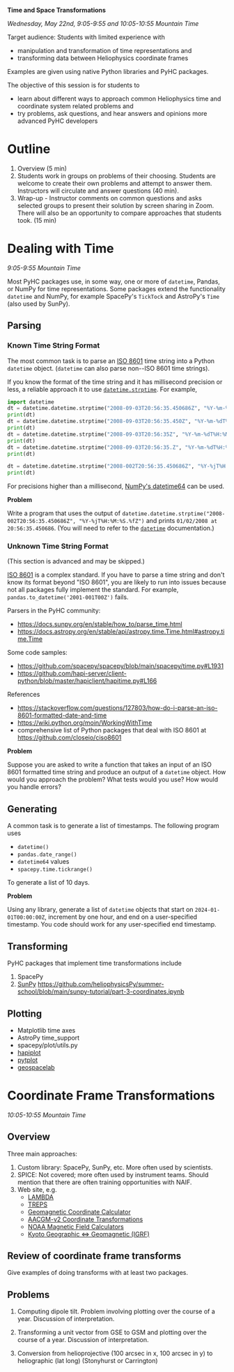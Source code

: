 **Time and Space Transformations**

_Wednesday, May 22nd, 9:05-9:55 and 10:05-10:55 Mountain Time_

Target audience: Students with limited experience with

* manipulation and transformation of time representations and
* transforming data between Heliophysics coordinate frames

Examples are given using native Python libraries and PyHC packages.

The objective of this session is for students to
* learn about different ways to approach common Heliophysics time and coordinate system related problems and
* try problems, ask questions, and hear answers and opinions more advanced PyHC developers

# Outline

1. Overview (5 min)
2. Students work in groups on problems of their choosing. Students are welcome to create their own problems and attempt to answer them. Instructors will circulate and answer questions (40 min).
3. Wrap-up - Instructor comments on common questions and asks selected groups to present their solution by screen sharing in Zoom. There will also be an opportunity to compare approaches that students took. (15 min)

# Dealing with Time

_9:05-9:55 Mountain Time_

Most PyHC packages use, in some way, one or more of `datetime`, Pandas, or NumPy for time representations. Some packages extend the functionality `datetime` and NumPy, for example SpacePy's `TickTock` and AstroPy's `Time` (also used by SunPy).

## Parsing

### Known Time String Format

The most common task is to parse an [ISO 8601](https://en.wikipedia.org/wiki/ISO_8601) time string into a Python `datetime` object. (`datetime` can also parse non--ISO 8601 time strings).

If you know the format of the time string and it has millisecond precision or less, a reliable approach it to use [`datetime.strptime`](https://docs.python.org/3/library/datetime.html). For example,

```python
import datetime 
dt = datetime.datetime.strptime("2008-09-03T20:56:35.450686Z", "%Y-%m-%dT%H:%M:%S.%fZ")
print(dt)
dt = datetime.datetime.strptime("2008-09-03T20:56:35.450Z", "%Y-%m-%dT%H:%M:%S.%fZ")
print(dt)
dt = datetime.datetime.strptime("2008-09-03T20:56:35Z", "%Y-%m-%dT%H:%M:%SZ")
print(dt)
dt = datetime.datetime.strptime("2008-09-03T20:56:35.Z", "%Y-%m-%dT%H:%M:%S.Z")
print(dt)

dt = datetime.datetime.strptime("2008-002T20:56:35.450686Z", "%Y-%jT%H:%M:%S.%fZ")
print(dt)
```

For precisions higher than a millisecond, [NumPy's datetime64](https://numpy.org/doc/stable/reference/arrays.datetime.html) can be used.

**Problem**

Write a program that uses the output of `datetime.datetime.strptime("2008-002T20:56:35.450686Z", "%Y-%jT%H:%M:%S.%fZ")` and prints `01/02/2008 at 20:56:35.450686`. (You will need to refer to the [`datetime`](https://docs.python.org/3/library/datetime.html) documentation.)

### Unknown Time String Format

(This section is advanced and may be skipped.)

[ISO 8601](https://en.wikipedia.org/wiki/ISO_8601) is a complex standard. If you have to parse a time string and don't know its format beyond "ISO 8601", you are likely to run into issues because not all packages fully implement the standard. For example, `pandas.to_datetime('2001-001T00Z')` fails.

Parsers in the PyHC community:

* https://docs.sunpy.org/en/stable/how_to/parse_time.html
* https://docs.astropy.org/en/stable/api/astropy.time.Time.html#astropy.time.Time

Some code samples:

* https://github.com/spacepy/spacepy/blob/main/spacepy/time.py#L1931
* https://github.com/hapi-server/client-python/blob/master/hapiclient/hapitime.py#L166

References

* https://stackoverflow.com/questions/127803/how-do-i-parse-an-iso-8601-formatted-date-and-time
* https://wiki.python.org/moin/WorkingWithTime
* comprehensive list of Python packages that deal with ISO 8601 at https://github.com/closeio/ciso8601

**Problem**

Suppose you are asked to write a function that takes an input of an ISO 8601 formatted time string and produce an output of a `datetime` object. How would you approach the problem? What tests would you use? How would you handle errors?

## Generating

A common task is to generate a list of timestamps. The following program uses

* `datetime()`
* `pandas.date_range()`
* `datetime64` values
* `spacepy.time.tickrange()`

To generate a list of 10 days. 

**Problem**

Using any library, generate a list of `datetime` objects that start on `2024-01-01T00:00:00Z`, increment by one hour, and end on a user-specified timestamp. You code should work for any user-specified end timestamp.

## Transforming

PyHC packages that implement time transformations include

1. SpacePy
2. [SunPy](https://docs.astropy.org/en/stable/api/astropy.time.Time.html#astropy.time.Time)
https://github.com/heliophysicsPy/summer-school/blob/main/sunpy-tutorial/part-3-coordinates.ipynb

## Plotting

* Matplotlib time axes
* AstroPy time_support
* spacepy/plot/utils.py
* [hapiplot](https://github.com/hapi-server/plot-python/blob/main/hapiplot/plot/datetick.py)
* [pytplot](https://pypi.org/project/pytplot-mpl-temp/)
* [geospacelab](https://github.com/JouleCai/geospacelab)

# Coordinate Frame Transformations

_10:05-10:55 Mountain Time_

## Overview

Three main approaches:

1. Custom library: SpacePy, SunPy, etc. More often used by scientists.
2. SPICE: Not covered; more often used by instrument teams. Should mention that there are often training opportunities with NAIF.
3. Web site, e.g.
   * [LAMBDA](https://lambda.gsfc.nasa.gov/toolbox/converters.html)
   * [TREPS](https://treps.irap.omp.eu/)
   * [Geomagnetic Coordinate Calculator](https://geomag.bgs.ac.uk/data_service/models_compass/coord_calc.html)
   * [AACGM-v2 Coordinate Transformations](https://sdnet.thayer.dartmouth.edu/aacgm/aacgm_calc.php)
   * [NOAA Magnetic Field Calculators](https://www.ngdc.noaa.gov/geomag/calculators/magcalc.shtml)
   * [Kyoto Geographic <=> Geomagnetic (IGRF)](https://wdc.kugi.kyoto-u.ac.jp/igrf/gggm/)

## Review of coordinate frame transforms

Give examples of doing transforms with at least two packages.

## Problems

1. Computing dipole tilt. Problem involving plotting over the course of a year. Discussion of interpretation.

2. Transforming a unit vector from GSE to GSM and plotting over the course of a year. Discussion of interpretation.

3. Conversion from helioprojective (100 arcsec in x, 100 arcsec in y) to heliographic (lat long) (Stonyhurst or Carrington)
